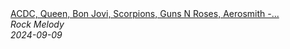 <!--2024-09-09 15:38:02-->
<div class="yb">
  <a class="nodecor" href="/posts.html?rok/acdc_queen_bon_jovi_scorpions_guns_n_roses_aerosmith_-_best_classic_rock_songs_80s_90s">
    <img class="preview" data-videoid="zhZSAzy1Kpo" src="https://i3.ytimg.com/vi/zhZSAzy1Kpo/hqdefault.jpg" align="middle" alt="">
  </a>
  <div class="inlbl text">
    <a class="nodecor" href="/posts.html?rok/acdc_queen_bon_jovi_scorpions_guns_n_roses_aerosmith_-_best_classic_rock_songs_80s_90s">ACDC, Queen, Bon Jovi, Scorpions, Guns N Roses, Aerosmith -...</a><br>
    <i class="smaller2">Rock Melody</i><br>
    <i class="smaller3">2024-09-09</i>
  </div>
</div>
